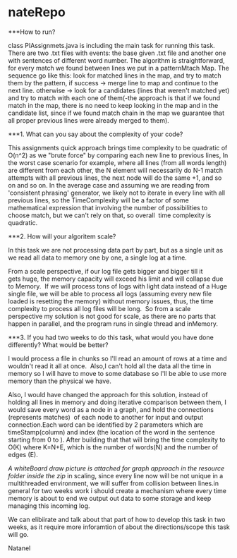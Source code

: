 # nateRepo

***How to run?

class PIAssignmets.java is including the main task for running this task.
There are two .txt files with events: the base given .txt file and another one with sentences of different word number.
The algorithm is straightforward, for every match we found between lines we put in a patternMtach Map.
The sequence go like this:
look for matched lines in the map, and try to match them by the pattern, if success -> merge line to map and continue to the next line.
otherwise -> look for a candidates (lines that weren't matched yet) and try to match with each one of them(-the approach is that if we found match in the map, there is no need to keep looking in the map and in the candidate list, since if we found match chain in the map we guarantee that all proper previous lines were already merged to them).




***1. What can you say about the complexity of your code?

This assignments quick approach brings time complexity to be quadratic of O(n^2) as we "brute force" by comparing each new line to previous lines, In the worst case scenario for example, where all lines (from all words length) are different from each other, the N element will necessarily do N-1 match attempts with all previous lines, the next node will do the same +1, and so on and so on.
In the average case and assuming we are reading from 'consistent phrasing' generator, we likely not to iterate in every line with all previous lines, so the TimeComplexity will be a factor of some mathematical expression that involving the number of possibilities to choose match, but we can't rely on that, so overall  time complexity is quadratic.



***2. How will your algoritem scale?

In this task we are not processing data part by part, but as a single unit as we read all data to memory one by one, a single log at a time.

From a scale perspective, if our log file gets bigger and bigger till it gets huge, the memory capacity will exceed his limit and will collapse due to Memory. 
If we will process tons of logs with light data instead of a Huge single file, we will be able to process all logs (assuming every new file loaded is resetting the memory) without memory issues, thus, the time complexity to process all log files will be long. 
So from a scale perspective my solution is not good for scale, as there are no parts that happen in parallel, and the program runs in single thread and inMemory.



***3. If you had two weeks to do this task, what would you have done differently? What would be better?

I would process a file in chunks so I'll read an amount of rows at a time and wouldn't read it all at once.  Also,I can't hold all the data all the time in memory so I will have to move to some database so I'll be able to use more memory than the physical we have. 

Also, I would have changed the approach for this solution, instead of holding all lines in memory and doing iterative comparison between them, I would save every word as a node in a graph, and hold the connections (represents matches)  of each node to another for input and output connection.Each word can be identified by 2 parameters which are timeStamp(column) and index (the location of the word in the sentence starting from 0 to <size of sentence>). After building that that will bring the time complexity to O(K) where K=N+E, which is the number of words(N) and the number of edges (E). 

*A whiteBoard draw picture is attached for graph approach in the resource folder inside the zip*
in scaling, since every line now will be not unique in a multithreaded environment, we will suffer from collision between lines.in general for two weeks work i should create a mechanism where every time memory is about to end we output out data to some storage and keep managing this incoming log.
  
We can  elibiirate and talk about that part of how to develop this task in two weeks, as it require more inforamtion of about the directions/scope this task will go.
  
Natanel

  

